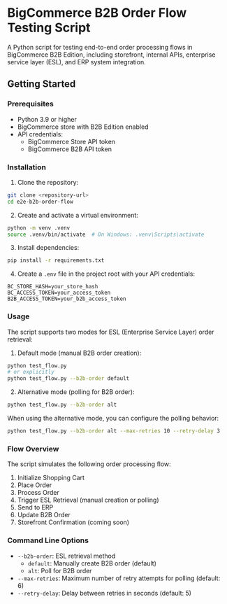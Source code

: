 # BigCommerce B2B Order Flow Testing Script

A Python script for testing end-to-end order processing flows in BigCommerce B2B Edition, including storefront, internal APIs, enterprise service layer (ESL), and ERP system integration.

## Getting Started

### Prerequisites

- Python 3.9 or higher
- BigCommerce store with B2B Edition enabled
- API credentials:
  - BigCommerce Store API token
  - BigCommerce B2B API token

### Installation

1. Clone the repository:
```bash
git clone <repository-url>
cd e2e-b2b-order-flow
```

2. Create and activate a virtual environment:
```bash
python -m venv .venv
source .venv/bin/activate  # On Windows: .venv\Scripts\activate
```

3. Install dependencies:
```bash
pip install -r requirements.txt
```

4. Create a `.env` file in the project root with your API credentials:
```
BC_STORE_HASH=your_store_hash
BC_ACCESS_TOKEN=your_access_token
B2B_ACCESS_TOKEN=your_b2b_access_token
```

### Usage

The script supports two modes for ESL (Enterprise Service Layer) order retrieval:

1. Default mode (manual B2B order creation):
```bash
python test_flow.py
# or explicitly
python test_flow.py --b2b-order default
```

2. Alternative mode (polling for B2B order):
```bash
python test_flow.py --b2b-order alt
```

When using the alternative mode, you can configure the polling behavior:
```bash
python test_flow.py --b2b-order alt --max-retries 10 --retry-delay 3
```

### Flow Overview

The script simulates the following order processing flow:

1. Initialize Shopping Cart
2. Place Order
3. Process Order
4. Trigger ESL Retrieval (manual creation or polling)
5. Send to ERP
6. Update B2B Order
7. Storefront Confirmation (coming soon)

### Command Line Options

- `--b2b-order`: ESL retrieval method
  - `default`: Manually create B2B order (default)
  - `alt`: Poll for B2B order
- `--max-retries`: Maximum number of retry attempts for polling (default: 6)
- `--retry-delay`: Delay between retries in seconds (default: 5)
